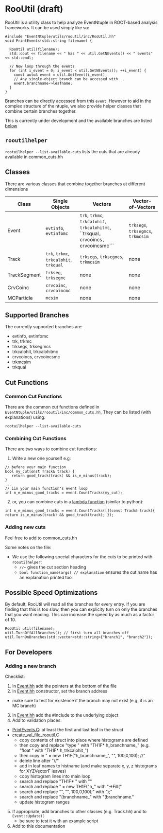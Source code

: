 # RooUtil (draft)

RooUtil is a utility class to help analyze EventNtuple in ROOT-based analysis frameworks. It can be used simply like so:

```
#include "EventNtuple/utils/rooutil/inc/RooUtil.hh"
void PrintEvents(std::string filename) {

  RooUtil util(filename);
  std::cout << filename << " has " << util.GetNEvents() << " events" << std::endl;

  // Now loop through the events
  for (int i_event = 0; i_event < util.GetNEvents(); ++i_event) {
    const auto& event = util.GetEvent(i_event);
    // Any single-object branch can be accessed with...
    event.branchname->leafname;
  }
}
```

Branches can be directly accessed from this ```event```. However to aid in the complex structure of the ntuple, we also provide helper classes that combine certain branches together.

This is currently under development and the available branches are listed [below](#Supported-Branches)

## ```rooutilhelper```

```rootuilhelper --list-available-cuts``` lists the cuts that are already available in common_cuts.hh

## Classes
There are various classes that combine together branches at different dimensions

| Class | Single Objects | Vectors | Vector-of-Vectors |
|-----|-----|----|-----|
| Event | ```evtinfo```, ```evtinfomc``` | ```trk```, ```trkmc```, ```trkcalohit```, ```trkcalohitmc```, ``trkqual```, ```crvcoincs```, ```crvcoincsmc``` | ```trksegs```, ```trksegmcs```, ```trkmcsim``` |
| Track | ```trk```, ```trkmc```, ```trkcalohit```, ```trkqual``` | ```trksegs```, ```trksegmcs```, ```trkmcsim``` | none |
| TrackSegment | ```trkseg```, ```trksegmc``` | none | none |
| CrvCoinc | ```crvcoinc```, ```crvcoincmc``` | none | none |
| MCParticle | ```mcsim``` | none | none |

## Supported Branches
The currently supported branches are:
* evtinfo, evtinfomc
* trk, trkmc
* trksegs, trksegmcs
* trkcalohit, trkcalohitmc
* crvcoincs, crvcoincsmc
* trkmcsim
* trkqual

## Cut Functions

### Common Cut Functions

There are the common cut functions defined in ```EventNtuple/utils/rooutil/inc/common_cuts.hh```, They can be listed (with explanations) using:

```
rootuilhelper --list-available-cuts
```

### Combining Cut Functions

There are two ways to combine cut functions:

1. Write a new one yourself e.g:

```
// before your main function
bool my_cut(onst Track& track) {
   return good_track(track) && is_e_minus(track);
}
...
// iin your main function's event loop
int n_e_minus_good_tracks = event.CountTracks(my_cut);
```

2. or, you can combine cuts in a [lambda function](https://learn.microsoft.com/en-us/cpp/cpp/lambda-expressions-in-cpp?view=msvc-170) (similar to python):

```
int n_e_minus_good_tracks = event.CountTracks([](const Track& track){ return is_e_minus(track) && good_track(track); });
```

### Adding new cuts
Feel free to add to common_cuts.hh

Some notes on the file:
* We use the following special characters for the cuts to be printed with ```rooutilhelper```:
   * ```//+``` gives the cut section heading
   * ```bool function_name(args) // explanation``` ensures the cut name has an explanation printed too

## Possible Speed Optimizations
By default, RooUtil will read all the branches for every entry. If you are finding that this is too slow, then you can explicity turn on only the branches that you want reading. This can increase the speed by as much as a factor of 10.

```
RooUtil util(filename);
util.TurnOffAllBranches(); // first turn all branches off
util.TurnOnBranches(std::vector<std::string>{"branch1", "branch2"});
```

## For Developers
### Adding a new branch
Checklist:

1. In [Event.hh](inc/Event.hh) add the pointers at the bottom of the file
2. In [Event.hh](inc/Event.hh) constructor, set the branch address
  - make sure to test for existence if the branch may not exist (e.g. it is an MC branch)
3. In [Event.hh](inc/Event.hh) add the #include to the underlying object
4. Add to validation places:
  - [PrintEvents.C](examples/PrintEvents.C): at least the first and last leaf in the struct
  - [create_val_file_rooutil.C](../../validation/create_val_file_rooutil.C)
     - copy contents of struct into place where histograms are defined
     - then copy and replace "type " with "TH1F* h_branchname_" (e.g. "float " with "TH1F* h_trkcalohit_")
     - then copy in " = new TH1F("h_branchname_", "", 100,0,100); //"
     - delete line after "//"
     - add in leaf names to histname (and make separate x, y, z histograms for XYZVectorF leaves)
     - copy histogram lines into main loop
     - search and replace "TH1F* " with ""
     - search and replace " = new TH1F("h_" with "->Fill("
     - search and replace "", "", 100,0,100);" with ");"
     - search and replace "(branchname_" with "(branchname."
     - update histogram ranges
5. If appropriate, add branches to other classes (e.g. Track.hh) and to ```Event::Update()```
   - be sure to test it with an example script
6. Add to this documentation
